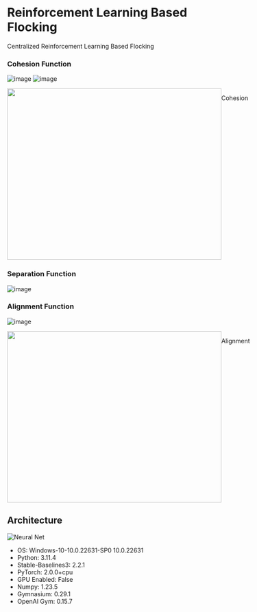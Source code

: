 # Reinforcement Learning Based Flocking
Centralized Reinforcement Learning Based Flocking

### Cohesion Function
![image](https://github.com/user-attachments/assets/80fe8d3e-5dfb-487e-8a3a-99004cf4d37f)
![image](https://github.com/user-attachments/assets/22336301-e8b8-44d5-bf06-762d736917fc)
<div style="display: flex;">
  <img src="https://github.com/user-attachments/assets/65963f25-e4e0-472a-9f10-8aa24e252142" width="500" height="400" />
  <p style="text-align: center;">Cohesion</p>
</div>


### Separation Function
![image](https://github.com/user-attachments/assets/95b0fd56-a86f-487e-87e3-852b8abe7cb5)


### Alignment Function
![image](https://github.com/user-attachments/assets/487c24fc-bafe-4e85-9fa2-6d621317d2b6)
<div style="display: flex;">
  <img src="https://github.com/user-attachments/assets/6dcd4b2d-7a80-4c97-8de7-ce0826914ef1" width="500" height="400" />
  <p style="text-align: center;">Alignment</p>
</div>



## Architecture
![Neural Net](https://github.com/user-attachments/assets/25fd4d5f-ccd3-4e45-a8a6-2a5eef10627f)

- OS: Windows-10-10.0.22631-SP0 10.0.22631
- Python: 3.11.4
- Stable-Baselines3: 2.2.1
- PyTorch: 2.0.0+cpu
- GPU Enabled: False
- Numpy: 1.23.5
- Gymnasium: 0.29.1
- OpenAI Gym: 0.15.7
